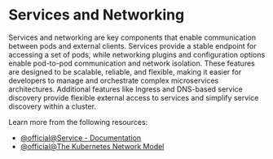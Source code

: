 # Services and Networking

Services and networking are key components that enable communication between pods and external clients. Services provide a stable endpoint for accessing a set of pods, while networking plugins and configuration options enable pod-to-pod communication and network isolation. These features are designed to be scalable, reliable, and flexible, making it easier for developers to manage and orchestrate complex microservices architectures. Additional features like Ingress and DNS-based service discovery provide flexible external access to services and simplify service discovery within a cluster.

Learn more from the following resources:

- [@official@Service - Documentation](https://kubernetes.io/docs/concepts/services-networking/service/)
- [@official@The Kubernetes Network Model](https://kubernetes.io/docs/concepts/services-networking/#the-kubernetes-network-model)
